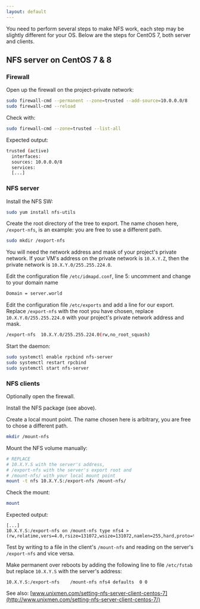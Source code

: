 ```yaml
---
layout: default
---
```

You need to perform several steps to make NFS work, each step may be slightly different for your OS.
Below are the steps for CentOS 7, both server and clients.

## NFS server on CentOS 7 & 8

### Firewall

Open up the firewall on the project-private network:

```bash
sudo firewall-cmd --permanent --zone=trusted --add-source=10.0.0.0/8
sudo firewall-cmd --reload
```

Check with:

```bash
sudo firewall-cmd --zone=trusted --list-all
```
Expected output:

>
```bash
trusted (active)
  interfaces: 
  sources: 10.0.0.0/8
  services:
  [...]
```

### NFS server

Install the NFS SW:

```bash
sudo yum install nfs-utils
```

Create the root directory of the tree to export.
The name chosen here, `/export-nfs`, is an example: you are free to use a different path.

```bash
sudo mkdir /export-nfs
```

You will need the network address and mask of your project's private network.
If your VM's address on the private network is `10.X.Y.Z`, then the private network is `10.X.Y.0/255.255.224.0`.

Edit the configuration file `/etc/idmapd.conf`, line 5: uncomment and change to your domain name

>
```bash
Domain = server.world
```

Edit the configuration file `/etc/exports` and add a line for our export.
Replace `/export-nfs` with the root you have chosen,
replace `10.X.Y.0/255.255.224.0` with your project's private network address and mask.

>
```bash
/export-nfs  10.X.Y.0/255.255.224.0(rw,no_root_squash)
```

Start the daemon:

```bash
sudo systemctl enable rpcbind nfs-server
sudo systemctl restart rpcbind
sudo systemctl start nfs-server
```

### NFS clients

Optionally open the firewall.

Install the NFS package (see above).

Create a local mount point.
The name chosen here is arbitrary, you are free to chose a different path.

```bash
mkdir /mount-nfs
```

Mount the NFS volume manually:

```bash
# REPLACE
# 10.X.Y.S with the server's address,
# /export-nfs with the server's export root and
# /mount-nfs/ with your local mount point
mount -t nfs 10.X.Y.S:/export-nfs /mount-nfs/
```

Check the mount:

```bash
mount
```

Expected output:

>
```
[...]
10.X.Y.S:/export-nfs on /mount-nfs type nfs4 > (rw,relatime,vers=4.0,rsize=131072,wsize=131072,namlen=255,hard,proto=tcp,port=0,timeo=600,retrans=2,sec=sys,clientaddr=10.X.Y.C,local_lock=none,addr=10.X.Y.S)
```

Test by writing to a file in the client's `/mount-nfs` and reading on the server's `/export-nfs` and vice versa.

Make permanent over reboots by adding the following line to file `/etc/fstab`
but replace `10.X.Y.S` with the server's address:

>
```
10.X.Y.S:/export-nfs	/mount-nfs nfs4 defaults  0 0
```

See also: [www.unixmen.com/setting-nfs-server-client-centos-7](http://www.unixmen.com/setting-nfs-server-client-centos-7/)
